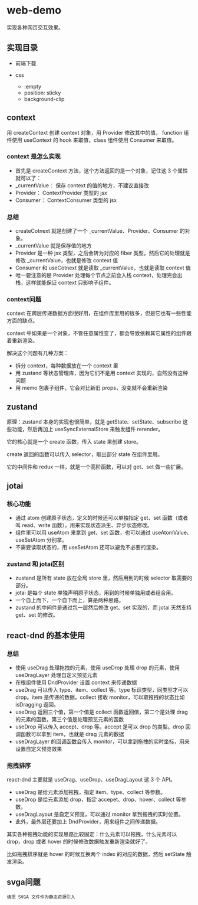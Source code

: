 # web-demo
实现各种网页交互效果。

## 实现目录
- 前端下载

- css
    - :empty
    - position: sticky
    - background-clip




## context
用 createContext 创建 context 对象，用 Provider 修改其中的值， function 组件使用 useContext 的 hook 来取值，class 组件使用 Consumer 来取值。

### context 是怎么实现
- 首先是 createContext 方法，这个方法返回的是一个对象，记住这 3 个属性就可以了：
- _currentValue： 保存 context 的值的地方，不建议直接改
- Provider： ContextProvider 类型的 jsx
- Consumer： ContextConsumer 类型的 jsx


### 总结
- createCotnext 就是创建了一个 _currentValue、Provider、Consumer 的对象。
- _currentValue 就是保存值的地方
- Provider 是一种 jsx 类型，之后会转为对应的 fiber 类型，然后它的处理就是修改 _currentValue，也就是修改 context 值
- Consumer 和 useCotnext 就是读取 _currentValue，也就是读取 context 值
- 唯一要注意的是 Provider 处理每个节点之前会入栈 context，处理完会出栈，这样就能保证 context 只影响子组件。


### context问题
context 在跨层传递数据方面很好用，在组件库里用的很多，但是它也有一些性能方面的缺点。

context 中如果是一个对象，不管任意属性变了，都会导致依赖其它属性的组件跟着重新渲染。

解决这个问题有几种方案：
- 拆分 context，每种数据放在一个 context 里
- 用 zustand 等状态管理库，因为它们不是用 context 实现的，自然没有这种问题
- 用 memo 包裹子组件，它会对比新旧 props，没变就不会重新渲染




## zustand

原理：zustand 本身的实现也很简单，就是 getState、setState、subscribe 这些功能，然后再加上 useSyncExternalStore 来触发组件 rerender。

它的核心就是一个 create 函数，传入 state 来创建 store。

create 返回的函数可以传入 selector，取出部分 state 在组件里用。

它的中间件和 redux 一样，就是一个高阶函数，可以对 get、set 做一些扩展。




## jotai
### 核心功能
- 通过 atom 创建原子状态，定义的时候还可以单独指定 get、set 函数（或者叫 read、write 函数），用来实现状态派生、异步状态修改。
- 组件里可以用 useAtom 来拿到 get、set 函数，也可以通过 useAtomValue、useSetAtom 分别拿。
- 不需要读取状态的，用 useSetAtom 还可以避免不必要的渲染。

### zustand 和 jotai区别
- zustand 是所有 state 放在全局 store 里，然后用到的时候 selector 取需要的部分。
- jotai 是每个 state 单独声明原子状态，用到的时候单独用或者组合用。
- 一个自上而下，一个自下而上，算是两种思路。
- zustand 的中间件是通过包一层然后修改 get、set 实现的，而 jotai 天然支持 get、set 的修改。





##  react-dnd 的基本使用
### 总结
- 使用 useDrag 处理拖拽的元素，使用 useDrop 处理 drop 的元素，使用 useDragLayer 处理自定义预览元素
- 在根组件使用 DndProvider 设置 context 来传递数据
- useDrag 可以传入 type、item、collect 等。type 标识类型，同类型才可以 drop。item 是传递的数据。collect 接收 monitor，可以取拖拽的状态比如 isDragging 返回。
- useDrag 返回三个值，第一个值是 collect 函数返回值，第二个是处理 drag 的元素的函数，第三个值是处理预览元素的函数
- useDrop 可以传入 accept、drop 等。accept 是可以 drop 的类型。drop 回调函数可以拿到 item，也就是 drag 元素的数据
- useDragLayer 的回调函数会传入 monitor，可以拿到拖拽的实时坐标，用来设置自定义预览效果


### 拖拽排序

react-dnd 主要就是 useDrag、useDrop、useDragLayout 这 3 个 API。
- useDrag 是给元素添加拖拽，指定 item、type、collect 等参数。
- useDrop 是给元素添加 drop，指定 accepet、drop、hover、collect 等参数。
- useDragLayout 是自定义预览，可以通过 monitor 拿到拖拽的实时位置。
- 此外，最外层还要加上 DndProvider，用来组件之间传递数据。

其实各种拖拽功能的实现思路比较固定：什么元素可以拖拽，什么元素可以 drop，drop 或者 hover 的时候修改数据触发重新渲染就好了。

比如拖拽排序就是 hover 的时候互换两个 index 的对应的数据，然后 setState 触发渲染。




## svga问题
`请把 SVGA 文件作为静态资源引入`
